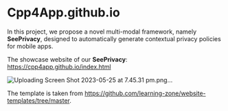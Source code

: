 # Cpp4App.github.io

In this project, we propose a novel multi-modal framework, namely **SeePrivacy**, designed to automatically generate contextual privacy policies for mobile apps.

The showcase website of our **SeePrivacy**: https://cpp4app.github.io/index.html

![Uploading Screen Shot 2023-05-25 at 7.45.31 pm.png…]()

The template is taken from https://github.com/learning-zone/website-templates/tree/master.
